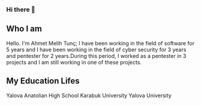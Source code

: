 
### Hi there 👋

Who I am
------------------------------
Hello. I'm Ahmet Melih Tunç; I have been working in the field of software for 5 years and I have been working in the field of cyber security for 3 years and pentester for 2 years.During this period, I worked as a pentester in 3 projects and I am still working in one of these projects.

My Education Lifes
------------------------------
Yalova Anatolian High School
Karabuk University
Yalova University

